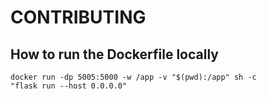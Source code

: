 # CONTRIBUTING

## How to run the Dockerfile locally

```angular2html
docker run -dp 5005:5000 -w /app -v "$(pwd):/app" sh -c 
"flask run --host 0.0.0.0"
```